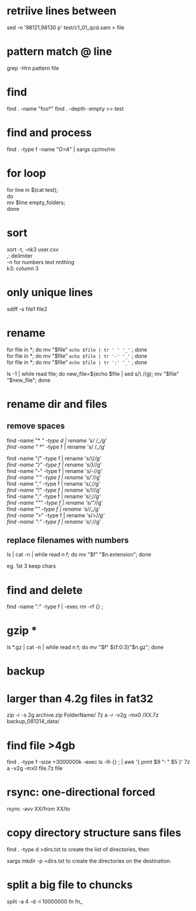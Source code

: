 # retriive lines between
sed -n '98121,98130 p' test/c1_01_qcd.sam > file

# pattern match @ line
grep -Hrn pattern file


# find

find . -name "foo*"
find . -depth -empty >> test

# find and process

find . -type f -name "*O=A*" | xargs cp/mv/rm

# for loop  
for line in $(cat test);  
do  
mv $line empty_folders;  
done  

# sort  
sort -t, -nk3 user.csv  
,: delimiter  
-n for numbers text nnthing  
k3: column 3  

# only unique lines  
sdiff -s file1 file2  

# rename  

for file in *; do mv "$file" `echo $file | tr ' ' '_'` ; done  
for file in *; do mv "$file" `echo $file | tr '-' '_'` ; done  
for file in *; do mv "$file" `echo $file | tr ':' '_'` ; done  

ls -1 | while read file; do new_file=$(echo $file | sed s/\ //g); mv "$file" "$new_file"; done  


# rename dir and files   
## remove spaces  

find -name "* *" -type d | rename 's/ /_/g'  
find -name "* *" -type f | rename 's/ /_/g'  

find -name "*(*" -type f | rename 's/\(/_/g'  
find -name "*)*" -type f | rename 's/\)/_/g'  
find -name "*-*" -type f | rename 's/-/_/g'  
find -name "*'*" -type f | rename 's/'/_/g'  
find -name "*,*" -type f | rename 's/,/_/g'  
find -name "*!*" -type f | rename 's/!/_/g'  
find -name "*;*" -type f | rename 's/;/_/g'  
find -name "*"*" -type f | rename 's/"/_/g'  
find -name "***" -type f | rename 's/*/_/g'  
find -name "*>*" -type f | rename 's/>/_/g'  
find -name "*:*" -type f | rename 's/:/_/g'  
  
## replace filenames with numbers  

ls | cat -n | while read n f; do mv "$f" "$n.extension"; done

eg. 1st 3 keep chars

# find and delete

  find -name "*:*" -type f | -exec rm -rf {} \;

# gzip *
ls *.gz | cat -n | while read n f; do mv "$f" ${f:0:3}"$n.gz"; done

# backup

# larger than 4.2g files in fat32
zip -r -s 2g archive.zip FolderName/
7z a -r -v2g -mx0 /XX.7z backup_081214_data/

# find file >4gb 
find . -type f -size +3000000k -exec ls -lh {} \; | awk '{ print $9 ": " $5 }'
7z a -v2g -mx0 file.7z file

# rsync: one-directional forced

rsync -avv XX/from XX/to

# copy directory structure sans files

find . -type d >dirs.txt
to create the list of directories, then

xargs mkdir -p <dirs.txt
to create the directories on the destination.

# split a big file to chuncks

split -a 4 -d -l 10000000 fn fn_
